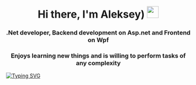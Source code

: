 <h1 align="center">Hi there, I'm Aleksey)</a> 
<img src="https://github.com/blackcater/blackcater/raw/main/images/Hi.gif" height="32"/></h1>
<h3 align="center">.Net developer, Backend development on Asp.net and Frontend on Wpf</h3>
<h3 align="center">Enjoys learning new things and is willing to perform tasks of any complexity</h3>
<a href="https://git.io/typing-svg"><img src="https://readme-typing-svg.demolab.com?font=Fira+Code&pause=1000&random=false&width=435&lines=.Net+developer" alt="Typing SVG" /></a>
